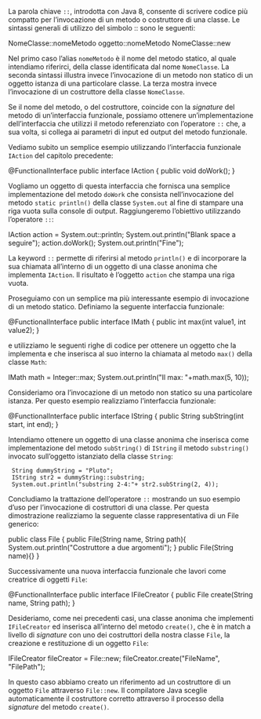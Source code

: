 La parola chiave `::`, introdotta con Java 8, consente di scrivere codice più compatto per l’invocazione di un metodo o costruttore di una classe. Le sintassi generali di utilizzo del simbolo :: sono le seguenti:

NomeClasse::nomeMetodo
oggetto::nomeMetodo
NomeClasse::new

Nel primo caso l’alias `nomeMetodo` è il nome del metodo statico, al quale intendiamo riferirci, della classe identificata dal nome `NomeClasse`. La seconda sintassi illustra invece l’invocazione di un metodo non statico di un oggetto istanza di una particolare classe. La terza mostra invece l’invocazione di un costruttore della classe `NomeClasse`.

Se il nome del metodo, o del costruttore, coincide con la _signature_ del metodo di un’interfaccia funzionale, possiamo ottenere un’implementazione dell’interfaccia che utilizzi il metodo referenziato con l’operatore `::` che, a sua volta, si collega ai parametri di input ed output del metodo funzionale.

Vediamo subito un semplice esempio utilizzando l’interfaccia funzionale `IAction` del capitolo precedente:

@FunctionalInterface
public interface IAction {
	public void doWork();
}

Vogliamo un oggetto di questa interfaccia che fornisca una semplice implementazione del metodo `doWork` che consista nell’invocazione del metodo `static println()` della classe `System.out` al fine di stampare una riga vuota sulla console di output. Raggiungeremo l’obiettivo utilizzando l’operatore `::`:

IAction action = System.out::println;
System.out.println("Blank space a seguire");
action.doWork();
System.out.println("Fine");

La keyword `::` permette di riferirsi al metodo `println()` e di incorporare la sua chiamata all’interno di un oggetto di una classe anonima che implementa `IAction`. Il risultato è l’oggetto `action` che stampa una riga vuota.

Proseguiamo con un semplice ma più interessante esempio di invocazione di un metodo statico. Definiamo la seguente interfaccia funzionale:

@FunctionalInterface
public interface IMath {
	public int max(int value1, int value2);
}

e utilizziamo le seguenti righe di codice per ottenere un oggetto che la implementa e che inserisca al suo interno la chiamata al metodo `max()` della classe `Math`:

IMath math = Integer::max;
System.out.println("Il max: "+math.max(5, 10));

Consideriamo ora l’invocazione di un metodo non statico su una particolare istanza. Per questo esempio realizziamo l’interfaccia funzionale:

@FunctionalInterface
public interface IString {
	public String subString(int start, int end);
}

Intendiamo ottenere un oggetto di una classe anonima che inserisca come implementazione del metodo `subString()` di `IString` il metodo `substring()` invocato sull’oggetto istanziato della classe `String`:

     String dummyString = "Pluto";
     IString str2 = dummyString::substring;
     System.out.println("substring 2-4:"+ str2.subString(2, 4));

Concludiamo la trattazione dell’operatore `::` mostrando un suo esempio d’uso per l’invocazione di costruttori di una classe. Per questa dimostrazione realizziamo la seguente classe rappresentativa di un File generico:

public class File {
	public File(String name, String path){
		System.out.println("Costruttore a due argomenti");
	}
	public File(String name){}
}

Successivamente una nuova interfaccia funzionale che lavori come creatrice di oggetti `File`:

@FunctionalInterface
public interface IFileCreator {
  public File create(String name, String path);
}

Desideriamo, come nei precedenti casi, una classe anonima che implementi `IFileCreator` ed inserisca all’interno del metodo `create()`, che è in match a livello di _signature_ con uno dei costruttori della nostra classe `File`, la creazione e restituzione di un oggetto `File`:

IFileCreator fileCreator = File::new;
fileCreator.create("FileName", "FilePath");

In questo caso abbiamo creato un riferimento ad un costruttore di un oggetto `File` attraverso `File::new`. Il compilatore Java sceglie automaticamente il costruttore corretto attraverso il processo della _signature_ del metodo `create()`.